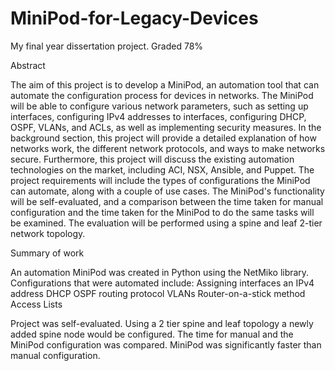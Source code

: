 # MiniPod-for-Legacy-Devices
My final year dissertation project. Graded 78%

Abstract

The aim of this project is to develop a MiniPod, an automation tool that can automate the
configuration process for devices in networks. The MiniPod will be able to configure various network
parameters, such as setting up interfaces, configuring IPv4 addresses to interfaces, configuring DHCP,
OSPF, VLANs, and ACLs, as well as implementing security measures.
In the background section, this project will provide a detailed explanation of how networks work, the
different network protocols, and ways to make networks secure. Furthermore, this project will
discuss the existing automation technologies on the market, including ACI, NSX, Ansible, and Puppet.
The project requirements will include the types of configurations the MiniPod can automate, along
with a couple of use cases. The MiniPod's functionality will be self-evaluated, and a comparison
between the time taken for manual configuration and the time taken for the MiniPod to do the
same tasks will be examined. The evaluation will be performed using a spine and leaf 2-tier network
topology.

Summary of work

An automation MiniPod was created in Python using the NetMiko library. Configurations that were automated
include:
Assigning interfaces an IPv4 address
DHCP
OSPF routing protocol
VLANs Router-on-a-stick method
Access Lists

Project was self-evaluated. Using a 2 tier spine and leaf topology a newly added spine node would be configured.
The time for manual and the MiniPod configuration was compared.
MiniPod was significantly faster than manual configuration.

